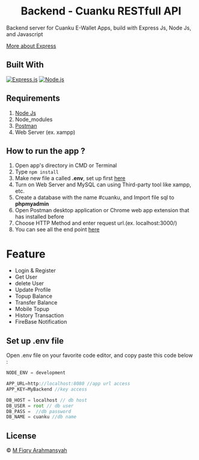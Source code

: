 <h1 align="center">Backend - Cuanku RESTfull API</h1>

Backend server for Cuanku E-Wallet Apps, build with Express Js, Node Js, and Javascript

[More about Express](https://en.wikipedia.org/wiki/Express.js)


## Built With

[![Express.js](https://img.shields.io/badge/Express.js-4.x-orange.svg?style=rounded-square)](https://expressjs.com/en/starter/installing.html)
[![Node.js](https://img.shields.io/badge/Node.js-v.12.13-green.svg?style=rounded-square)](https://nodejs.org/)


## Requirements

1. <a href="https://nodejs.org/en/download/">Node Js</a>
2. Node_modules
3. <a href="https://www.getpostman.com/">Postman</a>
4. Web Server (ex. xampp)


## How to run the app ?

1. Open app's directory in CMD or Terminal
2. Type `npm install`
3. Make new file a called **.env**, set up first [here](#set-up-env-file)
4. Turn on Web Server and MySQL can using Third-party tool like xampp, etc.
5. Create a database with the name #cuanku, and Import file sql to **phpmyadmin**
6. Open Postman desktop application or Chrome web app extension that has installed before
7. Choose HTTP Method and enter request url.(ex. localhost:3000/)
8. You can see all the end point [here](https://documenter.getpostman.com/view/15940810/U16ksR8T)

# Feature
<ul>
<li>Login & Register</li>
<li>Get User</li>
<li>delete User</li>
<li>Update Profile</li>
<li>Topup Balance</li>
<li>Transfer Balance</li>
<li>Mobile Topup</li>
<li>History Transaction</li>
<li>FireBase Notification</li>
</ul>


## Set up .env file

Open .env file on your favorite code editor, and copy paste this code below :

```js
NODE_ENV = development

APP_URL=http://localhost:8080 //app url access
APP_KEY=MyBackend //key access

DB_HOST = localhost // db host
DB_USER = root // db user
DB_PASS =  //db password
DB_NAME = cuanku //db name
```


## License
© [M Fiqry Arahmansyah](https://www.instagram.com/xfiqryx/)
